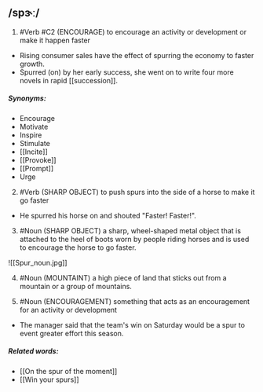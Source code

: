 ## /spɝː/
1. #Verb 
#C2
(ENCOURAGE)
to encourage an activity or development or make it happen faster

- Rising consumer sales have the effect of spurring the economy to faster growth.
- Spurred (on) by her early success, she went on to write four more novels in rapid [[succession]].

##### Synonyms:
- Encourage
- Motivate
- Inspire
- Stimulate
- [[Incite]]
- [[Provoke]]
- [[Prompt]]
- Urge

2. #Verb
(SHARP OBJECT)
to push spurs into the side of a horse to make it go faster

- He spurred his horse on and shouted "Faster! Faster!".

3. #Noun
(SHARP OBJECT)
a sharp, wheel-shaped metal object that is attached to the heel of boots worn by people riding horses and is used to encourage the horse to go faster.

![[Spur_noun.jpg]]


4. #Noun 
(MOUNTAINT)
a high piece of land that sticks out from a mountain or a group of mountains.

5. #Noun 
(ENCOURAGEMENT)
something that acts as an encouragement for an activity or development

- The manager said that the team's win on Saturday would be a spur to event greater effort this season.

##### Related words:
- [[On the spur of the moment]]
- [[Win your spurs]]